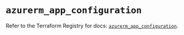 # `azurerm_app_configuration`

Refer to the Terraform Registry for docs: [`azurerm_app_configuration`](https://registry.terraform.io/providers/hashicorp/azurerm/3.97.1/docs/resources/app_configuration).
